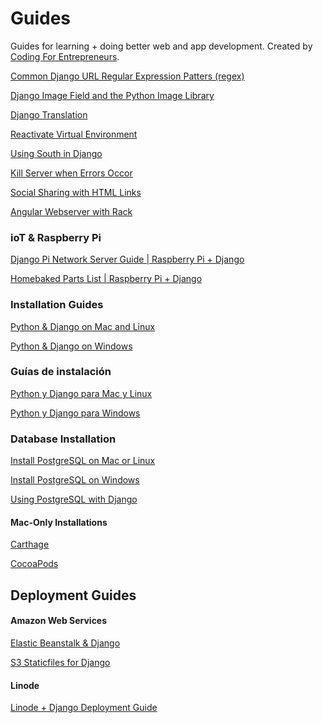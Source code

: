 Guides
======

Guides for learning + doing better web and app development. Created by [Coding For Entrepreneurs](http://joincfe.com).

[Common Django URL Regular Expression Patters (regex)](./all/common_url_regex.md)

[Django Image Field and the Python Image Library](./all/imagefield_and_pillow.md)

[Django Translation](./all/Django_Translation.md)

[Reactivate Virtual Environment](./all/reactivate_virtualenv.md)

[Using South in Django](./all/using_south_in_django.md)

[Kill Server when Errors Occor](./all/kill_server.md)

[Social Sharing with HTML Links](./all/social_share_links.md)

[Angular Webserver with Rack](./all/angular_webserver.md)


### ioT & Raspberry Pi

[Django Pi Network Server Guide | Raspberry Pi + Django](./all/DjangoPiNetworkServerGuide.md)

[Homebaked Parts List | Raspberry Pi + Django](./all/HomebakedPartsList.md)


### Installation Guides


[Python & Django on Mac and Linux](./all/install_django_mac_linux.md)

[Python & Django on Windows](./all/install_django_windows.md)


### Guías de instalación

[Python y Django para Mac y Linux](./es/instalacion_python_y_django_mac_osx_and_linux.md)

[Python y Django para Windows](./es/instalacion_python_y_django_windows.md)



### Database Installation

[Install PostgreSQL on Mac or Linux](./all/install_postgresql_mac_&_linux.md)

[Install PostgreSQL on Windows ](./all/install_postgresql_windows.md)

[Using PostgreSQL with Django](./all/postgresql_and_django.md)

#### Mac-Only Installations

[Carthage](./all/install_carthage.md)

[CocoaPods](./all/install_cocoapods.md)




## Deployment Guides

#### Amazon Web Services
[Elastic Beanstalk & Django](./all/elastic_beanstalk_django.md)

[S3 Staticfiles for Django](./all/s3_staticfiles_django.md)

#### Linode
[Linode + Django Deployment Guide](./all/LinodeDjangoDeploymentGuide.md)

		
